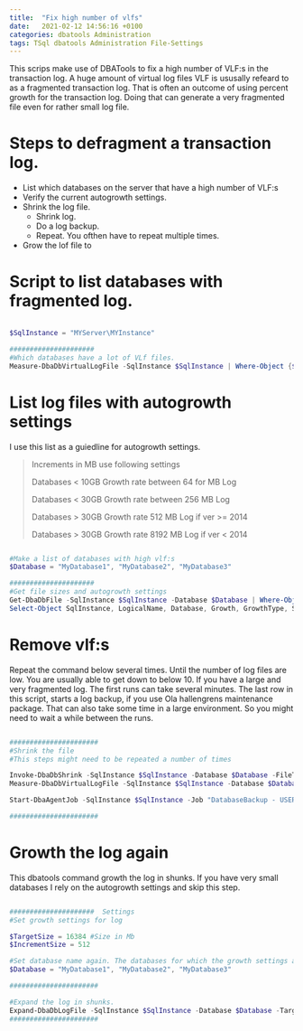 ```yaml
---
title:  "Fix high number of vlfs"
date:   2021-02-12 14:56:16 +0100
categories: dbatools Administration
tags: TSql dbatools Administration File-Settings
---
```



This scrips make use of DBATools to fix a high number of VLF:s in the transaction log. A huge amount of virtual log files VLF is ususally refeard to as a fragmented transaction log. That is often an outcome of using percent growth for the transaction log. Doing that can generate a very fragmented file even for rather small log file.

# Steps to defragment a transaction log.

- List which databases on the server that have a high number of VLF:s
- Verify the current autogrowth settings.
- Shrink the log file. 
    - Shrink log.
    - Do a log backup.
    - Repeat. You ofthen have to repeat multiple times.
- Grow the lof file to 

# Script to list databases with fragmented log.

```powershell

$SqlInstance = "MYServer\MYInstance"

##################### 
#Which databases have a lot of VLf files.
Measure-DbaDbVirtualLogFile -SqlInstance $SqlInstance | Where-Object {$psitem.Total -gt 100}

```


# List log files with autogrowth settings

I use this list as a guiedline for autogrowth settings.

> Increments in MB use following settings
>
> Databases < 10GB Growth rate between 64 for MB Log
>
> Databases < 30GB Growth rate between 256 MB Log
>
> Databases > 30GB Growth rate 512 MB Log if ver >= 2014
>
> Databases > 30GB Growth rate 8192 MB Log if ver < 2014

```powershell

#Make a list of databases with high vlf:s
$Database = "MyDatabase1", "MyDatabase2", "MyDatabase3"

##################### 
#Get file sizes and autogrowth settings
Get-DbaDbFile -SqlInstance $SqlInstance -Database $Database | Where-Object {$psitem.TypeDescription -eq 'LOG'} | 
Select-Object SqlInstance, LogicalName, Database, Growth, GrowthType, Size, UsedSpace 

```


# Remove vlf:s

Repeat the command below several times. Until the number of log files are low. You are usually able to get down to below 10. If you have a large and very fragmented log. The first runs can take several minutes. The last row in this script, starts a log backup, if you use Ola hallengrens maintenance package. That can also take some time in a large environment. So you might need to wait a while between the runs.

```Powershell

######################
#Shrink the file
#This steps might need to be repeated a number of times

Invoke-DbaDbShrink -SqlInstance $SqlInstance -Database $Database -FileType Log
Measure-DbaDbVirtualLogFile -SqlInstance $SqlInstance -Database $Database

Start-DbaAgentJob -SqlInstance $SqlInstance -Job "DatabaseBackup - USER_DATABASES - LOG"

######################

```

# Growth the log again

This dbatools command growth the log in shunks. If you have very small databases I rely on the autogrowth settings and skip this step.

```Powershell

#####################  Settings
#Set growth settings for log

$TargetSize = 16384 #Size in Mb
$IncrementSize = 512 

#Set database name again. The databases for which the growth settings above is applicable.
$Database = "MyDatabase1", "MyDatabase2", "MyDatabase3"

######################

#Expand the log in shunks.
Expand-DbaDbLogFile -SqlInstance $SqlInstance -Database $Database -TargetLogSize $TargetSize -IncrementSize $IncrementSize
######################

```


